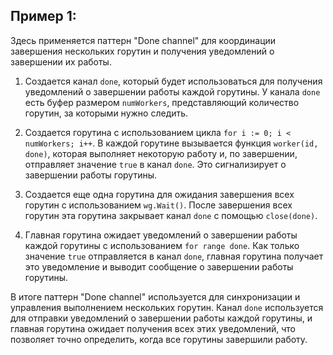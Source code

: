 ## Пример 1:

Здесь применяется паттерн "Done channel" для координации завершения нескольких горутин и получения уведомлений о завершении их работы.

1. Создается канал `done`, который будет использоваться для получения уведомлений о завершении работы каждой горутины. У канала `done` есть буфер размером `numWorkers`, представляющий количество горутин, за которыми нужно следить.

2. Создается горутина с использованием цикла `for i := 0; i < numWorkers; i++`. В каждой горутине вызывается функция `worker(id, done)`, которая выполняет некоторую работу и, по завершении, отправляет значение `true` в канал `done`. Это сигнализирует о завершении работы горутины.

3. Создается еще одна горутина для ожидания завершения всех горутин с использованием `wg.Wait()`. После завершения всех горутин эта горутина закрывает канал `done` с помощью `close(done)`.

4. Главная горутина ожидает уведомлений о завершении работы каждой горутины с использованием `for range done`. Как только значение `true` отправляется в канал `done`, главная горутина получает это уведомление и выводит сообщение о завершении работы горутины.

В итоге паттерн "Done channel" используется для синхронизации и управления выполнением нескольких горутин. Канал `done` используется для отправки уведомлений о завершении работы каждой горутины, и главная горутина ожидает получения всех этих уведомлений, что позволяет точно определить, когда все горутины завершили работу.
